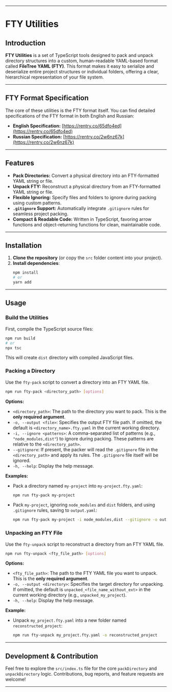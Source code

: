 -----

# FTY Utilities

## Introduction

**FTY Utilities** is a set of TypeScript tools designed to pack and unpack directory structures into a custom, human-readable YAML-based format called **FileTree YAML (FTY)**. This format makes it easy to serialize and deserialize entire project structures or individual folders, offering a clear, hierarchical representation of your file system.

-----

## FTY Format Specification

The core of these utilities is the FTY format itself. You can find detailed specifications of the FTY format in both English and Russian:

  * **English Specification:** [https://rentry.co/65dfo4ed](https://rentry.co/65dfo4ed)
  * **Russian Specification:** [https://rentry.co/2w6nz67k](https://rentry.co/2w6nz67k)

-----

## Features

  * **Pack Directories:** Convert a physical directory into an FTY-formatted YAML string or file.
  * **Unpack FTY:** Reconstruct a physical directory from an FTY-formatted YAML string or file.
  * **Flexible Ignoring:** Specify files and folders to ignore during packing using custom patterns.
  * **`.gitignore` Support:** Automatically integrate `.gitignore` rules for seamless project packing.
  * **Compact & Readable Code:** Written in TypeScript, favoring arrow functions and object-returning functions for clean, maintainable code.

-----

## Installation

1.  **Clone the repository** (or copy the `src` folder content into your project).
2.  **Install dependencies**:
    ```bash
    npm install
    # or
    yarn add
    ```

-----

## Usage

### Build the Utilities

First, compile the TypeScript source files:

```bash
npm run build
# or
npx tsc
```

This will create `dist` directory with compiled JavaScript files.

### Packing a Directory

Use the `fty-pack` script to convert a directory into an FTY YAML file.

```bash
npm run fty-pack <directory_path> [options]
```

**Options:**

  * `<directory_path>`: The path to the directory you want to pack. This is the **only required argument**.
  * `-o, --output <file>`: Specifies the output FTY file path. If omitted, the default is `<directory_name>.fty.yaml` in the current working directory.
  * `-i, --ignore <patterns>`: A comma-separated list of patterns (e.g., `"node_modules,dist"`) to ignore during packing. These patterns are relative to the `<directory_path>`.
  * `--gitignore`: If present, the packer will read the `.gitignore` file in the `<directory_path>` and apply its rules. The `.gitignore` file itself will be ignored.
  * `-h, --help`: Display the help message.

**Examples:**

  * Pack a directory named `my-project` into `my-project.fty.yaml`:
    ```bash
    npm run fty-pack my-project
    ```
  * Pack `my-project`, ignoring `node_modules` and `dist` folders, and using `.gitignore` rules, saving to `output.yaml`:
    ```bash
    npm run fty-pack my-project -i node_modules,dist --gitignore -o output.yaml
    ```

### Unpacking an FTY File

Use the `fty-unpack` script to reconstruct a directory from an FTY YAML file.

```bash
npm run fty-unpack <fty_file_path> [options]
```

**Options:**

  * `<fty_file_path>`: The path to the FTY YAML file you want to unpack. This is the **only required argument**.
  * `-o, --output <directory>`: Specifies the target directory for unpacking. If omitted, the default is `unpacked_<file_name_without_ext>` in the current working directory (e.g., `unpacked_my_project`).
  * `-h, --help`: Display the help message.

**Example:**

  * Unpack `my_project.fty.yaml` into a new folder named `reconstructed_project`:
    ```bash
    npm run fty-unpack my_project.fty.yaml -o reconstructed_project
    ```

-----

## Development & Contribution

Feel free to explore the `src/index.ts` file for the core `packDirectory` and `unpackDirectory` logic. Contributions, bug reports, and feature requests are welcome\!

-----